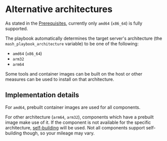 <!--
SPDX-FileCopyrightText: 2020 - 2023 Slavi Pantaleev
SPDX-FileCopyrightText: 2020 Horvath Gergely
SPDX-FileCopyrightText: 2024 Suguru Hirahara

SPDX-License-Identifier: AGPL-3.0-or-later
-->

# Alternative architectures

As stated in the [Prerequisites](prerequisites.md), currently only `amd64` (`x86_64`) is fully supported.

The playbook automatically determines the target server's architecture (the `mash_playbook_architecture` variable) to be one of the following:

- `amd64` (`x86_64`)
- `arm32`
- `arm64`

Some tools and container images can be built on the host or other measures can be used to install on that architecture.

## Implementation details

For `amd64`, prebuilt container images are used for all components.

For other architecture (`arm64`, `arm32`), components which have a prebuilt image make use of it. If the component is not available for the specific architecture, [self-building](self-building.md) will be used. Not all components support self-building though, so your mileage may vary.
